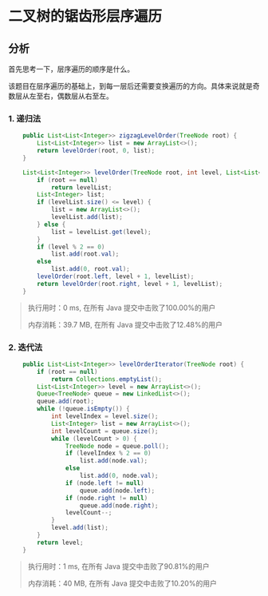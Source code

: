 # 二叉树的锯齿形层序遍历

## 分析

首先思考一下，层序遍历的顺序是什么。

该题目在层序遍历的基础上，到每一层后还需要变换遍历的方向。具体来说就是奇数层从左至右，偶数层从右至左。

### 1. 递归法

```java
    public List<List<Integer>> zigzagLevelOrder(TreeNode root) {
        List<List<Integer>> list = new ArrayList<>();
        return levelOrder(root, 0, list);
    }

    List<List<Integer>> levelOrder(TreeNode root, int level, List<List<Integer>> levelList) {
        if (root == null)
            return levelList;
        List<Integer> list;
        if (levelList.size() <= level) {
            list = new ArrayList<>();
            levelList.add(list);
        } else {
            list = levelList.get(level);
        }
        if (level % 2 == 0)
            list.add(root.val);
        else
            list.add(0, root.val);
        levelOrder(root.left, level + 1, levelList);
        return levelOrder(root.right, level + 1, levelList);
    }
```

> 执行用时：0 ms, 在所有 Java 提交中击败了100.00%的用户
>
> 内存消耗：39.7 MB, 在所有 Java 提交中击败了12.48%的用户

### 2. 迭代法

```java
    public List<List<Integer>> levelOrderIterator(TreeNode root) {
        if (root == null)
            return Collections.emptyList();
        List<List<Integer>> level = new ArrayList<>();
        Queue<TreeNode> queue = new LinkedList<>();
        queue.add(root);
        while (!queue.isEmpty()) {
            int levelIndex = level.size();
            List<Integer> list = new ArrayList<>();
            int levelCount = queue.size();
            while (levelCount > 0) {
                TreeNode node = queue.poll();
                if (levelIndex % 2 == 0)
                    list.add(node.val);
                else
                    list.add(0, node.val);
                if (node.left != null)
                    queue.add(node.left);
                if (node.right != null)
                    queue.add(node.right);
                levelCount--;
            }
            level.add(list);
        }
        return level;
    }
```

> 执行用时：1 ms, 在所有 Java 提交中击败了90.81%的用户
>
> 内存消耗：40 MB, 在所有 Java 提交中击败了10.20%的用户
